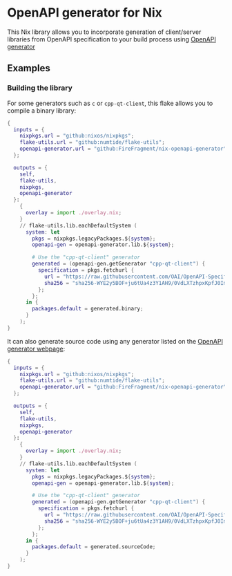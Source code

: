 # OpenAPI generator for Nix

This Nix library allows you to incorporate generation of client/server libraries from OpenAPI specification to your build process using [OpenAPI generator](https://openapi-generator.tech/)

## Examples

### Building the library

For some generators such as `c` or `cpp-qt-client`, this flake allows you to compile a binary library:

```nix
{
  inputs = {
    nixpkgs.url = "github:nixos/nixpkgs";
    flake-utils.url = "github:numtide/flake-utils";
    openapi-generator.url = "github:FireFragment/nix-openapi-generator";
  };

  outputs = {
    self,
    flake-utils,
    nixpkgs,
    openapi-generator
  }:
    {
      overlay = import ./overlay.nix;
    }
    // flake-utils.lib.eachDefaultSystem (
      system: let
        pkgs = nixpkgs.legacyPackages.${system};
        openapi-gen = openapi-generator.lib.${system};

        # Use the "cpp-qt-client" generator
        generated = (openapi-gen.getGenerator "cpp-qt-client") {
          specification = pkgs.fetchurl {
            url = "https://raw.githubusercontent.com/OAI/OpenAPI-Specification/9df68a1dafd467d9fdbf68653f351b860b4ec6e5/examples/v3.0/petstore.yaml";
            sha256 = "sha256-WYE2y5BOF+ju6tUa4z3Y1AH9/0VdLXTzhpxKpfJ0ImY=";
          };
        };
      in {
        packages.default = generated.binary;
      }
    );
}
```

It can also generate source code using any generator listed on the [OpenAPI generator webpage](https://openapi-generator.tech/docs/generators):

```nix
{
  inputs = {
    nixpkgs.url = "github:nixos/nixpkgs";
    flake-utils.url = "github:numtide/flake-utils";
    openapi-generator.url = "github:FireFragment/nix-openapi-generator";
  };

  outputs = {
    self,
    flake-utils,
    nixpkgs,
    openapi-generator
  }:
    {
      overlay = import ./overlay.nix;
    }
    // flake-utils.lib.eachDefaultSystem (
      system: let
        pkgs = nixpkgs.legacyPackages.${system};
        openapi-gen = openapi-generator.lib.${system};

        # Use the "cpp-qt-client" generator
        generated = (openapi-gen.getGenerator "cpp-qt-client") {
          specification = pkgs.fetchurl {
            url = "https://raw.githubusercontent.com/OAI/OpenAPI-Specification/9df68a1dafd467d9fdbf68653f351b860b4ec6e5/examples/v3.0/petstore.yaml";
            sha256 = "sha256-WYE2y5BOF+ju6tUa4z3Y1AH9/0VdLXTzhpxKpfJ0ImY=";
          };
        };
      in {
        packages.default = generated.sourceCode;
      }
    );
}
```

